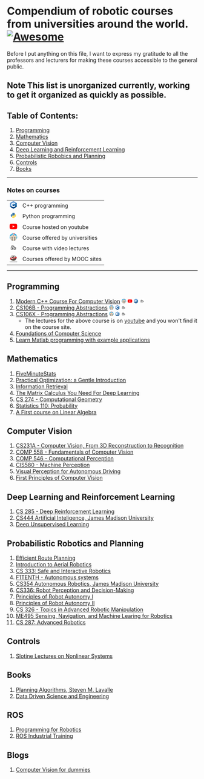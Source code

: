 # Compendium of robotic courses from universities around the world. [![Awesome](https://cdn.rawgit.com/sindresorhus/awesome/d7305f38d29fed78fa85652e3a63e154dd8e8829/media/badge.svg)](https://github.com/sindresorhus/awesome) 

Before I put anything on this file, I want to express my gratitude to all the professors and lecturers for making these courses accessible to the general public. 

**Note** This list is unorganized currently, working to get it organized as quickly as possible. 
---
## Table of Contents:

1. [Programming](#programming)
2. [Mathematics](#mathematics)
3. [Computer Vision](#computer-vision)
4. [Deep Learning and Reinforcement Learning](#deep-learning-and-reinforcement-learning)
5. [Probabilistic Robobics and Planning](#probabilistic-robotics-and-planning)
6. [Controls](#controls)
7. [Books](#books)

---
### Notes on courses
| | |
|---|---|
|<img height="20" src="assets/cpp.png"> | C++ programming |
|<img height="20" src="assets/python.png"> | Python programming |
|<img height="20" src="assets/youtube.svg">| Course hosted on youtube |
|<img height="20" src="assets/university.png">| Course offered by universities |
|<img height="20" src="assets/video.jpg">| Course with video lectures |
|<img height="20" width="20" src="assets/mooc.jpg">| Courses offered by MOOC sites |

--- 
## Programming
1. [Modern C++ Course For Computer Vision](https://www.ipb.uni-bonn.de/teaching/cpp-2020/)  <img height="12" src="assets/university.png">  <img height="12" src="assets/youtube.svg">  <img height="12" src="assets/cpp.png">  <img height="12" src="assets/video.jpg">
2. [CS106B - Programming Abstractions](https://web.stanford.edu/class/cs106b/)  <img height="12" src="assets/university.png">  <img height="12" src="assets/cpp.png">  <img height="12" src="assets/video.jpg">
3. [CS106X - Programming Abstractions](http://web.stanford.edu/class/archive/cs/cs106x/cs106x.1182/index.shtml) <img height="12" src="assets/university.png"> <img height="12" src="assets/cpp.png"> <img height="12" src="assets/video.jpg">
    * The lectures for the above course is on [youtube](https://www.youtube.com/c/lecturearchive/playlists) and you won't find it on the course site. 
4. [Foundations of Computer Science](http://i.stanford.edu/~ullman/focs.html)
5. [Learn Matlab programming with example applications](https://www.matrixlab-examples.com/)

## Mathematics
1. [FiveMinuteStats](https://stephens999.github.io/fiveMinuteStats/index.html)
2. [Practical Optimization: a Gentle Introduction](https://www.optimization101.org/)
3. [Information Retrieval](https://ad-wiki.informatik.uni-freiburg.de/teaching/InformationRetrievalWS1314)
4. [The Matrix Calculus You Need For Deep Learning](https://explained.ai/matrix-calculus/index.html)
5. [CS 274 - Computational Geometry](https://people.eecs.berkeley.edu/~jrs/274/)
6. [Statistics 110: Probability](https://projects.iq.harvard.edu/stat110)
7. [A First course on Linear Algebra](http://linear.ups.edu/html/fcla.html)

## Computer Vision

1. [CS231A - Computer Vision, From 3D Reconstruction to Recognition](https://web.stanford.edu/class/cs231a/index.html)
2. [COMP 558 - Fundamentals of Computer Vision](http://www.cim.mcgill.ca/~langer/558/)
3. [COMP 546 - Computational Perception](http://www.cim.mcgill.ca/~langer/546.html)
4. [CIS580 - Machine Perception](https://sites.google.com/seas.upenn.edu/cis580spr21/home?authuser=0)
5. [Visual Perception for Autonomous Driving](http://www.cs.toronto.edu/~urtasun/courses/CSC2541/CSC2541_Winter16.html#introduction)
6. [First Principles of Computer Vision](https://fpcv.cs.columbia.edu/)
## Deep Learning and Reinforcement Learning
1. [CS 285 - Deep Reinforcement Learning](http://rail.eecs.berkeley.edu/deeprlcourse-fa20/)
2. [CS444 Artificial Inteligence, James Madison University](https://w3.cs.jmu.edu/spragunr/CS444_S18/schedule.shtml)
3. [Deep Unsupervised Learning](https://sites.google.com/view/berkeley-cs294-158-sp20/home)

## Probabilistic Robotics and Planning
1. [Efficient Route Planning](https://ad-wiki.informatik.uni-freiburg.de/teaching/EfficientRoutePlanningSS2012)
2. [Introduction to Aerial Robotics](http://www.kostasalexis.com/introduction-to-aerial-robotics.html)
3. [CS 333: Safe and Interactive Robotics](http://cs333.stanford.edu/)
4. [F1TENTH - Autonomous systems](https://f1tenth-coursekit.readthedocs.io/en/latest/index.html)
5. [CS354 Autonomous Robotics, James Madison University](https://w3.cs.jmu.edu/spragunr/CS354/schedule.shtml)
6. [CS336: Robot Perception and Decision-Making](http://cs336.stanford.edu/)
7. [Principles of Robot Autonomy I](http://asl.stanford.edu/aa274a/)
8. [Principles of Robot Autonomy II](http://web.stanford.edu/class/cs237b/)
9. [CS 326 - Topics in Advanced Robotic Manipulation](http://web.stanford.edu/class/cs326/syllabus.html)
10. [ME495 Sensing, Navigation, and Machine Learing for Robotics](https://nu-msr.github.io/navigation_site/index.html)
11. [CS 287: Advanced Robotics](https://people.eecs.berkeley.edu/~pabbeel/cs287-fa19/)

## Controls
1. [Slotine Lectures on Nonlinear Systems](http://web.mit.edu/nsl/www/videos/lectures.html)

## Books
1. [Planning Algorithms, Steven M. Lavalle](http://planning.cs.uiuc.edu/node1.html)
2. [Data Driven Science and Engineering](http://databookuw.com/)

## ROS
1. [Programming for Robotics](https://rsl.ethz.ch/education-students/lectures/ros.html)
2. [ROS Industrial Training](https://industrial-training-master.readthedocs.io/en/melodic/index.html)

## Blogs
1. [Computer Vision for dummies](https://www.visiondummy.com/)